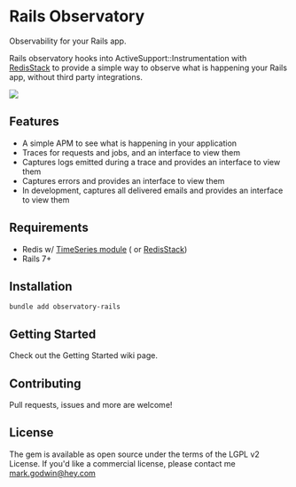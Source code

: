 # Rails Observatory

Observability for your Rails app.

Rails observatory hooks into ActiveSupport::Instrumentation
with [RedisStack](https://redis.io/docs/about/about-stack/) to provide
a simple way to observe what is happening your Rails app, without third party integrations.

<img src="https://github.com/mgodwin/rails_observatory/blob/main/.github/observatory_trace.png?raw=true">

## Features

- A simple APM to see what is happening in your application
- Traces for requests and jobs, and an interface to view them
- Captures logs emitted during a trace and provides an interface to view them
- Captures errors and provides an interface to view them
- In development, captures all delivered emails and provides an interface to view them

## Requirements

- Redis w/ [TimeSeries module](https://github.com/RedisTimeSeries/RedisTimeSeries) (
  or [RedisStack](https://github.com/redis-stack))
- Rails 7+

## Installation

```shell
bundle add observatory-rails
```

## Getting Started

Check out the Getting Started wiki page.

## Contributing

Pull requests, issues and more are welcome!

## License

The gem is available as open source under the terms of the LGPL v2 License.
If you'd like a commercial license, please contact me mark.godwin@hey.com
